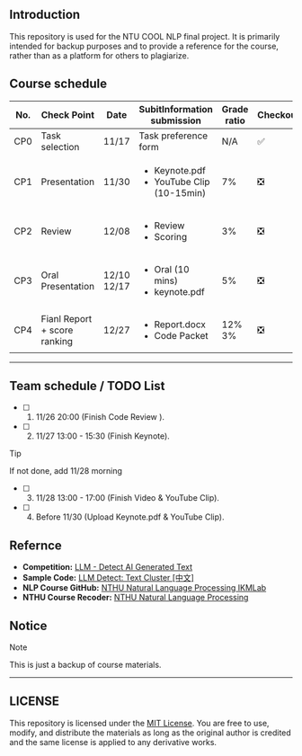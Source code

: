 ## Introduction

This repository is used for the NTU COOL NLP final project. It is primarily intended for backup purposes and to provide a reference for the course, rather than as a platform for others to plagiarize.

## Course schedule

| No. | Check Point | Date | SubitInformation submission | Grade ratio | Checkout | Note |
| --- | ----------- | ---- | --------------------------- | ----------- | -------- | ---- |
| CP0 | Task selection | 11/17 | Task preference form | N/A | ✅ | N/A |
| CP1 | Presentation | 11/30 | <ul><li>Keynote.pdf</li><li>YouTube Clip (10-15min)</li></ul> | 7% | ❎ | N/A |
| CP2 | Review | 12/08 | <ul><li>Review </li><li>Scoring </li></ul> | 3% | ❎ | N/A |
| CP3 | Oral Presentation | 12/10 </br> 12/17 | <ul><li>Oral (10 mins)</li><li>keynote.pdf </li></ul> | 5% | ❎ | N/A |
| CP4 |  Fianl Report + score ranking | 12/27 | <ul><li> Report.docx </li><li>Code Packet </li></ul> | 12% </br> 3% | ❎ | N/A |

---

## Team schedule / TODO List

- [ ] 1. 11/26 20:00 (Finish Code Review ).
- [ ] 2. 11/27 13:00 - 15:30 (Finish Keynote).
> [!TIP]
> If not done, add 11/28 morning
- [ ] 3. 11/28 13:00 - 17:00 (Finish Video & YouTube Clip).
- [ ] 4. Before 11/30 (Upload Keynote.pdf & YouTube Clip).


## Refernce

- **Competition:** [LLM - Detect AI Generated Text](https://www.kaggle.com/competitions/llm-detect-ai-generated-text/data)
- **Sample Code:** [LLM Detect: Text Cluster [中文]](https://www.kaggle.com/code/finlay/llm-detect-text-cluster)
- **NLP Course GitHub:** [NTHU Natural Language Processing IKMLab](https://github.com/IKMLab/NTHU_Natural_Language_Processing)
- **NTHU Course Recoder:** [NTHU Natural Language Processing](https://github.com/Yucheng0208/NTUT-CSIE-Master-Course/tree/main/113-1/NTHU-Natural-Language-Processing)
## Notice

> [!NOTE]
> This is just a backup of course materials.

---

## LICENSE

This repository is licensed under the [MIT License](LICENSE). You are free to use, modify, and distribute the materials as long as the original author is credited and the same license is applied to any derivative works.
